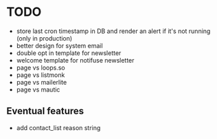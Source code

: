 # TODO

- store last cron timestamp in DB and render an alert if it's not running (only in production)
- better design for system email
- double opt in template for newsletter
- welcome template for notifuse newsletter
- page vs loops.so
- page vs listmonk
- page vs mailerlite
- page vs mautic

## Eventual features

- add contact_list reason string
